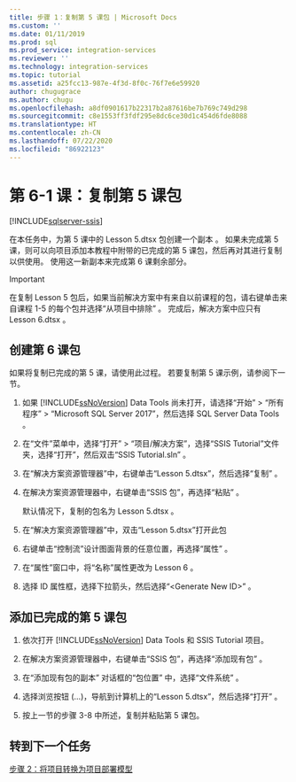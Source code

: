 ```yaml
---
title: 步骤 1：复制第 5 课包 | Microsoft Docs
ms.custom: ''
ms.date: 01/11/2019
ms.prod: sql
ms.prod_service: integration-services
ms.reviewer: ''
ms.technology: integration-services
ms.topic: tutorial
ms.assetid: a25fcc13-987e-4f3d-8f0c-76f7e6e59920
author: chugugrace
ms.author: chugu
ms.openlocfilehash: a8df0901617b22317b2a87616be7b769c749d298
ms.sourcegitcommit: c8e1553ff3fdf295e8dc6ce30d1c454d6fde8088
ms.translationtype: HT
ms.contentlocale: zh-CN
ms.lasthandoff: 07/22/2020
ms.locfileid: "86922123"
---
```

# <a name="lesson-6-1-copy-the-lesson-5-package"></a>第 6-1 课：复制第 5 课包

[!INCLUDE[sqlserver-ssis](../includes/applies-to-version/sqlserver-ssis.md)]



在本任务中，为第 5 课中的 Lesson 5.dtsx 包创建一个副本  。 如果未完成第 5 课，则可以向项目添加本教程中附带的已完成的第 5 课包，然后再对其进行复制以供使用。 使用这一新副本来完成第 6 课剩余部分。 

> [!IMPORTANT]
> 在复制 Lesson 5 包后，如果当前解决方案中有来自以前课程的包，请右键单击来自课程 1-5 的每个包并选择“从项目中排除”  。 完成后，解决方案中应只有 Lesson 6.dtsx  。   
  
## <a name="create-the-lesson-6-package"></a>创建第 6 课包  
  
如果将复制已完成的第 5 课，请使用此过程。  若要复制第 5 课示例，请参阅下一节。

1.  如果 [!INCLUDE[ssNoVersion](../includes/ssnoversion-md.md)] Data Tools 尚未打开，请选择“开始” > “所有程序” > “Microsoft SQL Server 2017”，然后选择 SQL Server Data Tools     。

2.  在“文件”菜单中，选择“打开” > “项目/解决方案”，选择“SSIS Tutorial”文件夹，选择“打开”，然后双击“SSIS Tutorial.sln”       。

3.  在“解决方案资源管理器”中，右键单击“Lesson 5.dtsx”，然后选择“复制”    。

4.  在解决方案资源管理器中，右键单击“SSIS 包”，再选择“粘贴”    。

    默认情况下，复制的包名为 Lesson 5.dtsx  。

5.  在“解决方案资源管理器”中，双击“Lesson 5.dtsx”打开此包

6.  右键单击“控制流”设计图面背景的任意位置，再选择“属性”   。

7.  在“属性”窗口中，将“名称”属性更改为 Lesson 6    。

8.  选择 ID 属性框，选择下拉箭头，然后选择“\<Generate New ID>” 。

## <a name="add-the-completed-lesson-5-package"></a>添加已完成的第 5 课包

1.  依次打开 [!INCLUDE[ssNoVersion](../includes/ssnoversion-md.md)] Data Tools 和 SSIS Tutorial 项目。

2.  在解决方案资源管理器中，右键单击“SSIS 包”，再选择“添加现有包”    。

3.  在“添加现有包的副本”  对话框的“包位置”  中，选择“文件系统”  。

4.  选择浏览按钮 (…)，导航到计算机上的“Lesson 5.dtsx”，然后选择“打开”    。

5.  按上一节的步骤 3-8 中所述，复制并粘贴第 5 课包。

## <a name="go-to-next-task"></a>转到下一个任务
[步骤 2：将项目转换为项目部署模型](../integration-services/lesson-6-2-converting-the-project-to-the-project-deployment-model.md)  
  
